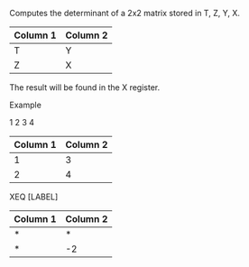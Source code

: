 Computes the determinant of a 2x2 matrix stored in T, Z, Y, X.

Column 1 | Column 2
---------|---------
T | Y
Z | X

The result will be found in the X register.

Example

1 <ENTER> 2 <ENTER> 3 <ENTER> 4
 
Column 1 | Column 2
---------|---------
1 | 3
2 | 4

XEQ \[LABEL\]

Column 1 | Column 2
---------|---------
* | *
* |-2
